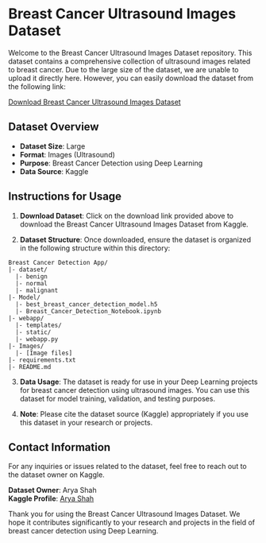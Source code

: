 # Breast Cancer Ultrasound Images Dataset

Welcome to the Breast Cancer Ultrasound Images Dataset repository. This dataset contains a comprehensive collection of ultrasound images related to breast cancer. Due to the large size of the dataset, we are unable to upload it directly here. However, you can easily download the dataset from the following link:

[Download Breast Cancer Ultrasound Images Dataset](https://www.kaggle.com/datasets/aryashah2k/breast-ultrasound-images-dataset)

## Dataset Overview

- **Dataset Size**: Large
- **Format**: Images (Ultrasound)
- **Purpose**: Breast Cancer Detection using Deep Learning
- **Data Source**: Kaggle

## Instructions for Usage

1. **Download Dataset**: Click on the download link provided above to download the Breast Cancer Ultrasound Images Dataset from Kaggle.

2. **Dataset Structure**: Once downloaded, ensure the dataset is organized in the following structure within this directory:

```
Breast Cancer Detection App/
|- dataset/
  |- benign
  |- normal
  |- malignant
|- Model/
  |- best_breast_cancer_detection_model.h5
  |- Breast_Cancer_Detection_Notebook.ipynb
|- webapp/
  |- templates/
  |- static/
  |- webapp.py
|- Images/
  |- [Image files]
|- requirements.txt
|- README.md
```

3. **Data Usage**: The dataset is ready for use in your Deep Learning projects for breast cancer detection using ultrasound images. You can use this dataset for model training, validation, and testing purposes.

4. **Note**: Please cite the dataset source (Kaggle) appropriately if you use this dataset in your research or projects.

## Contact Information

For any inquiries or issues related to the dataset, feel free to reach out to the dataset owner on Kaggle.

**Dataset Owner**: Arya Shah  
**Kaggle Profile**: [Arya Shah](https://www.kaggle.com/aryashah2k)  

Thank you for using the Breast Cancer Ultrasound Images Dataset. We hope it contributes significantly to your research and projects in the field of breast cancer detection using Deep Learning.
